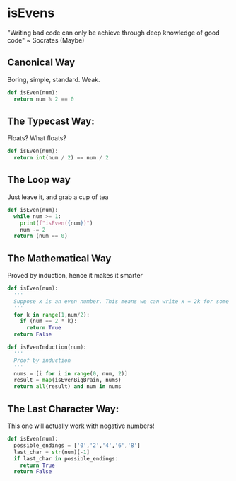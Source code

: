 # isEvens
"Writing bad code can only be achieve through deep knowledge of good code" ~ Socrates (Maybe)


## Canonical Way 

Boring, simple, standard. Weak.

```python
def isEven(num):
  return num % 2 == 0
```

## The Typecast Way:

Floats? What floats?

```python
def isEven(num):
  return int(num / 2) == num / 2
```

## The Loop way

Just leave it, and grab a cup of tea

```python
def isEven(num):
  while num >= 1:
    print(f"isEven({num})")
    num -= 2
  return (num == 0)
```

## The Mathematical Way

Proved by induction, hence it makes it smarter

```python
def isEven(num):
  '''
  Suppose x is an even number. This means we can write x = 2k for some integer k.
  '''
  for k in range(1,num/2):
    if (num == 2 * k):
      return True
  return False

def isEvenInduction(num):
  '''
  Proof by induction
  '''
  nums = [i for i in range(0, num, 2)]
  result = map(isEvenBigBrain, nums)
  return all(result) and num in nums
```

## The Last Character Way:

This one will actually work with negative numbers!

```python
def isEven(num):
  possible_endings = ['0','2','4','6','8']
  last_char = str(num)[-1]
  if last_char in possible_endings:
    return True
  return False
```
